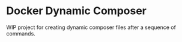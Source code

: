 # Docker Dynamic Composer

WIP project for creating dynamic composer files after a sequence of commands.
